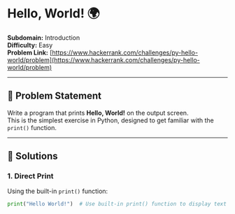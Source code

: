 # Hello, World! 🌍

**Subdomain:** Introduction  
**Difficulty:** Easy  
**Problem Link:** [https://www.hackerrank.com/challenges/py-hello-world/problem](https://www.hackerrank.com/challenges/py-hello-world/problem)

---

## 📝 Problem Statement
Write a program that prints **Hello, World!** on the output screen.  
This is the simplest exercise in Python, designed to get familiar with the `print()` function.

---

## 🚀 Solutions

### 1. Direct Print
Using the built-in `print()` function:
```python
print("Hello World!")  # Use built-in print() function to display text
